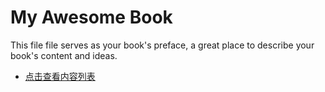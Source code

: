 # My Awesome Book

This file file serves as your book's preface, a great place to describe your book's content and ideas.

* [点击查看内容列表](SUMMARY.md)